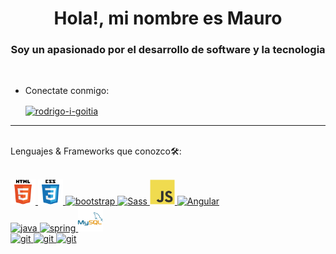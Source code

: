 <h1 align="center">Hola!, mi nombre es Mauro</h1>
<h3 align="center">Soy un apasionado por el desarrollo de software y la tecnologia</h3></br>

- Conectate conmigo:
  <p align="left">
    <a href="https://www.linkedin.com/in/mauro-sebastian-calvo-905937163/" target="blank"><img align="center" src="https://raw.githubusercontent.com/rahuldkjain/github-profile-readme-generator/master/src/images/icons/Social/linked-in-alt.svg" alt="rodrigo-i-goitia" height="30" width="40" /></a>
  </p>
---

</br>

<summary>Lenguajes & Frameworks que conozco🛠:</summary>
</br>
<p align="left">
<a href="https://www.w3.org/html/" target="_blank"> 
  <img src="https://raw.githubusercontent.com/devicons/devicon/master/icons/html5/html5-original-wordmark.svg" alt="html5" width="40" height="40"/> 
</a> 
<a href="https://www.w3schools.com/css/" target="_blank"> 
  <img src="https://raw.githubusercontent.com/devicons/devicon/master/icons/css3/css3-original-wordmark.svg" alt="css3" width="40" height="40"/> 
</a>
<a href="https://getbootstrap.com" target="_blank"> 
  <img src="https://img.icons8.com/color/48/000000/bootstrap.png" alt="bootstrap" width="40" height="40"/>
</a> 
<a href="https://www.w3schools.com/sass/" target="_blank"> 
  <img src="https://img.icons8.com/color/48/000000/sass.png" alt="Sass" width="40" height="40"/>
</a> 
<a href="https://developer.mozilla.org/en-US/docs/Web/JavaScript" target="_blank"> 
  <img src="https://raw.githubusercontent.com/devicons/devicon/master/icons/javascript/javascript-original.svg" alt="javascript" width="40" height="40"/> 
</a>
<a href="https://angular.io/docs" target="_blank"> 
  <img src="https://img.icons8.com/color/48/000000/angularjs.png" alt="Angular" width="40" height="40"/> 
</a>
</br>
<a href="https://docs.oracle.com/javaee/7/index.html" target="_blank"> 
  <img src="https://img.icons8.com/color/48/000000/java-coffee-cup-logo--v1.png" alt="java" width="40" height="40"/> 
</a>
<a href="https://docs.spring.io/spring-boot/docs/current/reference/htmlsingle/" target="_blank"> 
  <img src="https://docs.spring.io/spring-boot/docs/current/reference/htmlsingle/img/banner-logo.svg" alt="spring" width="50" height="40"/> 
</a>
<a href="https://www.mysql.com/" target="_blank"> 
  <img src="https://raw.githubusercontent.com/devicons/devicon/master/icons/mysql/mysql-original-wordmark.svg" alt="mysql" width="40" height="40"/> 
</a>
</br>
<a href="https://git-scm.com/" target="_blank"> 
  <img src="https://www.vectorlogo.zone/logos/git-scm/git-scm-icon.svg" alt="git" width="40" height="40"/> 
</a>
<a href="https://docs.npmjs.com" target="_blank"> 
  <img src="https://docs.npmjs.com/favicon-32x32.png?v=f44ec608ba91563f864a30a276cd9065" alt="git" width="35" height="35"/> 
</a>
<a href="https://www.postman.com/api-documentation-tool/" target="_blank"> 
  <img src="https://voyager.postman.com/logo/postman-logo-icon-orange.svg" alt="git" width="35" height="35"/> 
</a>
</p>

